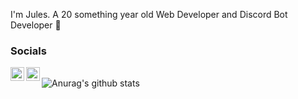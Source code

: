 I'm Jules. A 20 something year old Web Developer and Discord Bot Developer 👋
### Socials
[<img align="left" alt="LordSmurf | YouTube" width="22px" src="https://cdn.jsdelivr.net/npm/simple-icons@v3/icons/youtube.svg" />](https://www.youtube.com/channel/UC5nshjtGINYLgiJN4SpTpZQ)
[<img align="left" alt="LordSmurf | Twitter" width="22px" src="https://cdn.jsdelivr.net/npm/simple-icons@v3/icons/twitter.svg" />](https://twitter.com/Jules4106)\
![Anurag's github stats](https://github-readme-stats.vercel.app/api?username=LordSmurf&show_icons=true&theme=cobalt)
